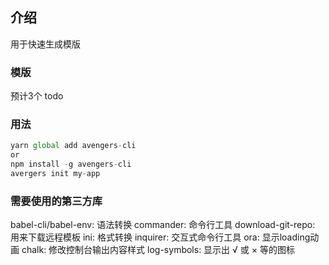 ## 介绍
用于快速生成模版
### 模版
预计3个 todo
### 用法
```javascript
yarn global add avengers-cli
or
npm install -g avengers-cli
avergers init my-app
```

### 需要使用的第三方库
babel-cli/babel-env: 语法转换
commander: 命令行工具
download-git-repo: 用来下载远程模板
ini: 格式转换
inquirer: 交互式命令行工具
ora: 显示loading动画
chalk: 修改控制台输出内容样式
log-symbols: 显示出 √ 或 × 等的图标
